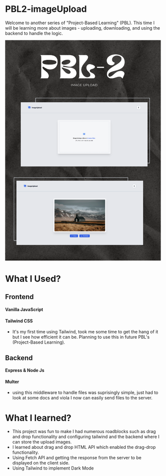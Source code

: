 # PBL2-imageUpload
 
Welcome to another series of "Project-Based Learning" (PBL). This time I will be learning more about images - uploading, downloading, and using the backend to handle the logic.

![PBL2](./result/PBL2.png)

# What I Used?

## Frontend

#### Vanilla JavaScript
#### Tailwind CSS
- It's my first time using Tailwind, took me some time to get the hang of it but I see how efficient it can be. Planning to use this in future PBL's (Project-Based Learning).

## Backend

#### Express & Node Js
#### Multer
- using this middleware to handle files was suprisingly simple, just had to look at some docs and viola I now can easily send files to the server.


# What I learned?

- This project was fun to make I had numerous roadblocks such as drag and drop functionality and configuring tailwind and the backend where I can store the upload images.
- I learned about drag and drop HTML API which enabled the drag-drop functionality.
- Using Fetch API and getting the response from the server to be displayed on the client side.
- Using Tailwind to implement Dark Mode